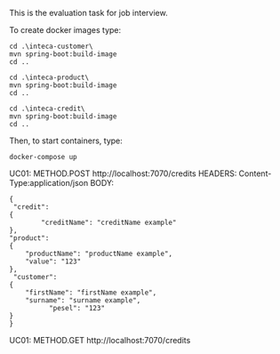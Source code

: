 This is the evaluation task for job interview. 

To create docker images type: 


	cd .\inteca-customer\
	mvn spring-boot:build-image
	cd ..

	cd .\inteca-product\
	mvn spring-boot:build-image
	cd ..

	cd .\inteca-credit\
	mvn spring-boot:build-image
	cd ..
	
Then, to start containers, type:

	docker-compose up


UC01:
METHOD.POST http://localhost:7070/credits 
HEADERS: Content-Type:application/json
BODY: 


	{
     "credit":
    {
        	"creditName": "creditName example"
    },
    "product":
    {
        "productName": "productName example",
        "value": "123"
    },
     "customer":
    {
        "firstName": "firstName example",
        "surname": "surname example",
		      "pesel": "123"
    }
	}



UC01: METHOD.GET http://localhost:7070/credits 
 
